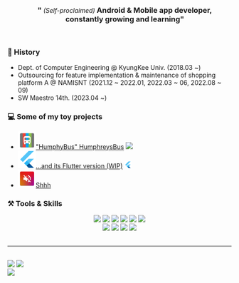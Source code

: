 <div align=center id="user-content-toc">
  <ul>
    <summary>
    <h3 style="display: inline;">"</h3>
    <h6 style="display: inline;">(Self-proclaimed)</h6>
    <h3 style="display: inline;"> Android & Mobile app developer,</h3>
    <h3 style="display: inline;">constantly growing and learning"</h3>
    </summary>
  </ul>
</div>

<br>

<h3>📘 History</h3>

- Dept. of Computer Engineering @ KyungKee Univ. (2018.03 ~)
- Outsourcing for feature implementation & maintenance of shopping platform A @ NAMISNT (2021.12 ~ 2022.01, 2022.03 ~ 06, 2022.08 ~ 09)
- SW Maestro 14th. (2023.04 ~)

<h3>💻 Some of my toy projects</h3>

- <img height=40 src="https://github.com/lazyyq/HumphreysBus/blob/master/app/src/main/res/mipmap-xxhdpi/ic_launcher.png?raw=true">["HumphyBus" HumphreysBus](https://github.com/lazyyq/HumphreysBus) [<img height=16 src="https://upload.wikimedia.org/wikipedia/commons/5/55/Google_Play_2016_icon.svg">](https://play.google.com/store/apps/details?id=kyklab.humphreysbus)
- <img height=40 src="https://github.com/lazyyq/HumphyBus.Flutter/blob/master/android/app/src/main/res/mipmap-xxhdpi/ic_launcher.png?raw=true">[...and its Flutter version (WIP)](https://github.com/lazyyq/HumphreysBus) [<img height=16 src="https://github.com/lazyyq/HumphyBus.Flutter/blob/master/android/app/src/main/res/mipmap-xxhdpi/ic_launcher.png?raw=true">](https://lazyyq.github.io/HumphyBus.Flutter/#/)
- <img height=40 src="https://github.com/lazyyq/Shhh/blob/master/app/src/main/res/mipmap-xxhdpi/ic_launcher.png?raw=true">[Shhh](https://github.com/lazyyq/Shhh)

<h3>⚒️ Tools & Skills</h3>

<div align=center>
  <img src="https://img.shields.io/badge/c++-%2300599C.svg?style=for-the-badge&logo=c%2B%2B&logoColor=white" />
  <img src="https://img.shields.io/badge/dart-%230175C2.svg?style=for-the-badge&logo=dart&logoColor=white" />
  <img src="https://img.shields.io/badge/java-%23ED8B00.svg?style=for-the-badge&logo=openjdk&logoColor=white" />
  <img src="https://img.shields.io/badge/kotlin-%237F52FF.svg?style=for-the-badge&logo=kotlin&logoColor=white" />
  <img src="https://img.shields.io/badge/shell_script-%23121011.svg?style=for-the-badge&logo=gnu-bash&logoColor=white" />
  <img src="https://img.shields.io/badge/python-3670A0?style=for-the-badge&logo=python&logoColor=ffdd54" />
  <br>
  <img src="https://img.shields.io/badge/flask-%23000.svg?style=for-the-badge&logo=flask&logoColor=white" />
  <img src="https://img.shields.io/badge/Flutter-%2302569B.svg?style=for-the-badge&logo=Flutter&logoColor=white" />
  <img src="https://img.shields.io/badge/Android%20Studio-3DDC84.svg?style=for-the-badge&logo=android-studio&logoColor=white" />
  <img src="https://img.shields.io/badge/IntelliJIDEA-000000.svg?style=for-the-badge&logo=intellij-idea&logoColor=white" />
</div>

<br>

<hr>

<br>

<div>
  <picture>
    <source
      height=180
      srcset="https://github-readme-stats.vercel.app/api?username=lazyyq&rank_icon=github&show_icons=true&theme=dark"
      media="(prefers-color-scheme: dark)"
    />
    <source
      height=180
      srcset="https://github-readme-stats.vercel.app/api?username=lazyyq&rank_icon=github&show_icons=true"
      media="(prefers-color-scheme: light), (prefers-color-scheme: no-preference)"
    />
    <img height=180 src="https://github-readme-stats.vercel.app/api?username=lazyyq&rank_icon=github&show_icons=true" />
  </picture>
  
  <picture>
    <source
      height=180
      srcset="https://github-readme-stats.vercel.app/api/top-langs/?username=lazyyq&layout=compact&theme=dark"
      media="(prefers-color-scheme: dark)"
    />
    <source
      height=180
      srcset="https://github-readme-stats.vercel.app/api/top-langs/?username=lazyyq&layout=compact"
      media="(prefers-color-scheme: light), (prefers-color-scheme: no-preference)"
    />
    <img height=180 src="https://github-readme-stats.vercel.app/api/top-langs/?username=lazyyq&layout=compact" />
  </picture>

  <br>
  
  <img src="http://mazassumnida.wtf/api/v2/generate_badge?boj=kykint" />
</div>
